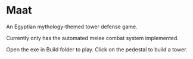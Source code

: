 # Maat
An Egyptian mythology-themed tower defense game.

Currently only has the automated melee combat system implemented. 

Open the exe in Build folder to play. Click on the pedestal to build a tower.
